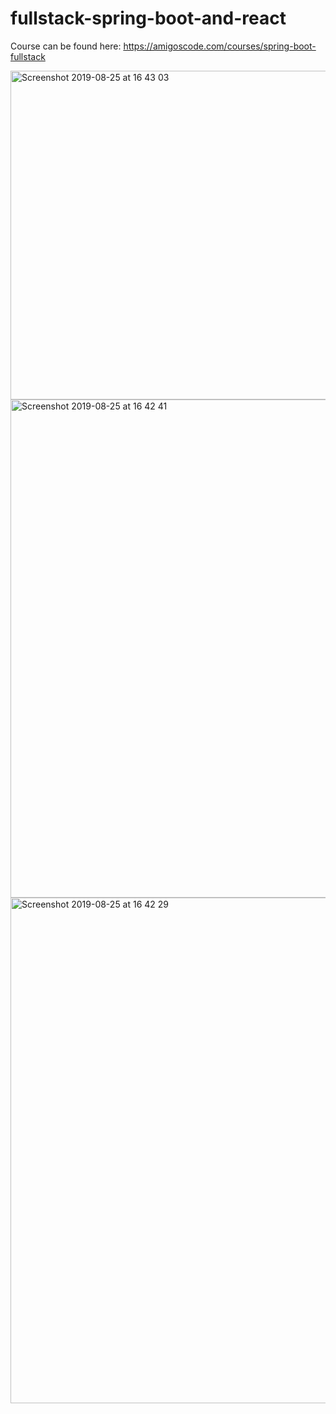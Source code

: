 # fullstack-spring-boot-and-react

Course can be found here: https://amigoscode.com/courses/spring-boot-fullstack

<img width="526" alt="Screenshot 2019-08-25 at 16 43 03" src="https://user-images.githubusercontent.com/40702606/63652369-7fb28980-c757-11e9-96a7-b722bf6b8a34.png">

</br> 

<img width="797" alt="Screenshot 2019-08-25 at 16 42 41" src="https://user-images.githubusercontent.com/40702606/63652397-b8eaf980-c757-11e9-9ed8-e7f73d148e92.png">

</br> 

<img width="809" alt="Screenshot 2019-08-25 at 16 42 29" src="https://user-images.githubusercontent.com/40702606/63652407-cb653300-c757-11e9-9c49-6568fe8416c4.png">
